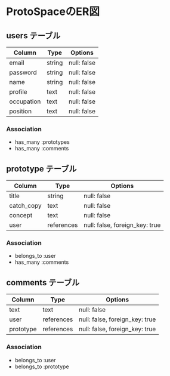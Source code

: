 # ProtoSpaceのER図

## users テーブル

| Column     | Type   | Options     |
| ---------- | ------ | ----------- |
| email      | string | null: false |
| password   | string | null: false |
| name       | string | null: false |
| profile    | text   | null: false |
| occupation | text   | null: false |
| position   | text   | null: false |

### Association

- has_many :prototypes
- has_many :comments

## prototype テーブル

| Column       | Type       | Options                         |
| ------------ | ---------- | ------------------------------- |
| title        | string     | null: false                     |
| catch_copy   | text       | null: false                     |
| concept      | text       | null: false                     |
| user         | references | null: false, foreign_key: true  |

### Association

- belongs_to :user
- has_many :comments

## comments テーブル

| Column      | Type       | Options                        |
| ----------- | ---------- | ------------------------------ |
| text        | text       | null: false                    |
| user        | references | null: false, foreign_key: true |
| prototype   | references | null: false, foreign_key: true |

### Association

- belongs_to :user
- belongs_to :prototype
